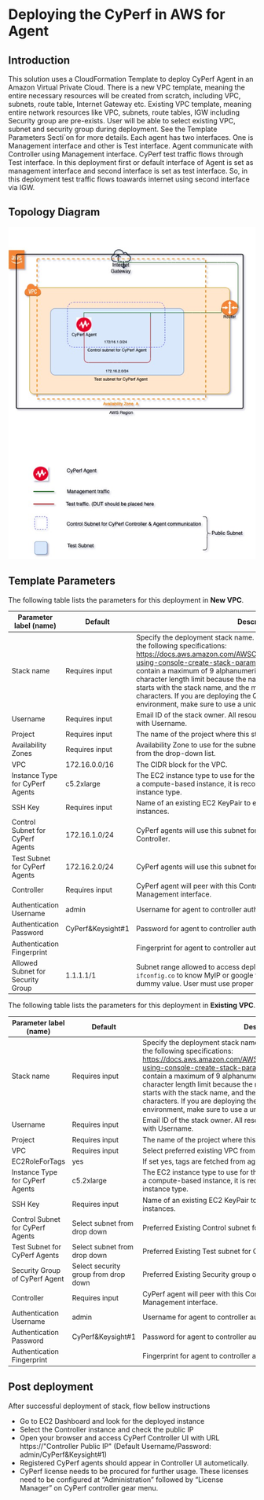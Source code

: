 # Deploying the CyPerf in AWS for Agent      
## Introduction
This solution uses a CloudFormation Template to deploy CyPerf Agent in an Amazon Virtual Private Cloud.
There is a new VPC template, meaning the entire necessary resources will be created from scratch, including VPC, subnets, route table, Internet Gateway etc. 
Existing VPC template, meaning entire network resources like VPC, subnets, route tables, IGW including Security group are pre-exists. User will be able to select existing VPC, subnet and security group during deployment.
See the Template Parameters Secti`on for more details. Each agent has two interfaces. One is Management interface and other is Test interface. Agent communicate with Controller using Management interface. CyPerf test traffic flows through Test interface.  In this deployment first or default interface of Agent is set as management interface and second interface is set as test interface. So, in this deployment test traffic flows toawards internet using second interface via IGW.

## Topology Diagram
![single_agent](cyperf_single_agent_publicsubnet.jpg)

## Template Parameters

The following table lists the parameters for this deployment in **New VPC**.

| **Parameter label (name)**                  | **Default**            | **Description**  |
| ----------------------- | ----------------- | ----- |
| Stack name            | Requires input   | Specify the deployment stack name. Please select the stack name as per the following specifications: https://docs.aws.amazon.com/AWSCloudFormation/latest/UserGuide/cfn-using-console-create-stack-parameters.html. The stack name can contain a maximum of 9 alphanumeric characters. Amazon imposes this character length limit because the name of other resources from this stack starts with the stack name, and the maximum resource name length is 64 characters. If you are deploying the Quick Start multiple times in the same environment, make sure to use a unique name. |
| Username      | Requires input       | Email ID of the stack owner. All resources created by this stack are tagged with Username. |
| Project | Requires input | The name of the project where this stack will be used. |
| Availability Zones | Requires input | Availability Zone to use for the subnets in the VPC. Select Availability Zone from the drop-down list. |
| VPC | 172.16.0.0/16 |The CIDR block for the VPC. |
| Instance Type for CyPerf Agents | c5.2xlarge | The EC2 instance type to use for the Keysight CyPerf Agent instances. For a compute-based instance, it is recommended to use at least c5.2xlarge instance type. |
| SSH Key                   | Requires input            | Name of an existing EC2 KeyPair to enable SSH access to the CyPerf instances.  |
| Control Subnet for CyPerf Agents                   | 172.16.1.0/24            | CyPerf agents will use this subnet for control plane communication with Controller.  |
| Test Subnet for CyPerf Agents                   | 172.16.2.0/24            | CyPerf agents will use this subnet for test traffic.  |
| Controller               | Requires input   | CyPerf agent  will peer with this Controller/Controller-proxy using Management interface.  |
| Authentication Username                                        | admin                    | Username for agent to controller authentication.      |
| Authentication Password                                        | CyPerf&Keysight#1        | Password for agent to controller authentication.      |
| Authentication Fingerprint                                     |                          | Fingerprint for agent to controller authentication - OPTIONAL  |
| Allowed Subnet for Security Group                   | 1.1.1.1/1            | Subnet range allowed to access deployed AWS resources. Execute `curl ifconfig.co` to know MyIP or google for “what is my IP”. Default value is dummy value. User must use proper subnet range.   |

The following table lists the parameters for this deployment in **Existing VPC**.

| **Parameter label (name)**                   | **Default**            | **Description**  |
| ----------------------- | ----------------- | ----- |
| Stack name            | Requires input   | Specify the deployment stack name. Please select the stack name as per the following specifications: https://docs.aws.amazon.com/AWSCloudFormation/latest/UserGuide/cfn-using-console-create-stack-parameters.html. The stack name can contain a maximum of 9 alphanumeric characters. Amazon imposes this character length limit because the name of other resources from this stack starts with the stack name, and the maximum resource name length is 64 characters. If you are deploying the Quick Start multiple times in the same environment, make sure to use a unique name. |
| Username      | Requires input       | Email ID of the stack owner. All resources created by this stack are tagged with Username. |
| Project | Requires input | The name of the project where this stack will be used. |
| VPC | Requires input | Select preferred existing VPC from dropdown. |
| EC2RoleForTags | yes | If set yes, tags are fetched from agent and send to Controller. |
| Instance Type for CyPerf Agents | c5.2xlarge | The EC2 instance type to use for the Keysight CyPerf Agent instances. For a compute-based instance, it is recommended to use at least c5.2xlarge instance type. |
| SSH Key                   | Requires input            | Name of an existing EC2 KeyPair to enable SSH access to the CyPerf instances.  |
| Control Subnet for CyPerf Agents                   | Select subnet from drop down            | Preferred Existing Control subnet for CyPerf Agent.  |
| Test Subnet for CyPerf Agents                   | Select subnet from drop down            | Preferred Existing Test subnet for CyPerf Agent.  |
| Security Group of CyPerf Agent                   | Select security group from drop down            | Preferred Existing Security group of CyPerf Agent.   |
| Controller               | Requires input   | CyPerf agent  will peer with this Controller/Controller-proxy using Management interface.  |
| Authentication Username                                        | admin                    | Username for agent to controller authentication.      |
| Authentication Password                                        | CyPerf&Keysight#1        | Password for agent to controller authentication.      |
| Authentication Fingerprint                                     |                          | Fingerprint for agent to controller authentication - OPTIONAL  |

## Post deployment

After successful deployment of stack, flow bellow instructions

-	Go to EC2 Dashboard and look for the deployed instance
-	Select the Controller instance and check the public IP 
-	Open your browser and access CyPerf Controller UI with URL https://"Controller Public IP" (Default Username/Password: admin/CyPerf&Keysight#1)
-   Registered CyPerf agents should appear in Controller UI autometically.
-   CyPerf license needs to be procured for further usage. These licenses need to be configured at “Administration” followed by “License Manager” on CyPerf controller gear menu.
